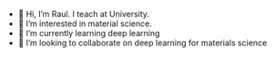 - 👋 Hi, I’m Raul. I teach at University.
- 👀 I’m interested in material science.
- 🌱 I’m currently learning deep learning
- 💞️ I’m looking to collaborate on deep learning for materials science


<!---
raulfuentesdr/raulfuentesdr is a ✨ special ✨ repository because its `README.md` (this file) appears on your GitHub profile.
You can click the Preview link to take a look at your changes.
--->
